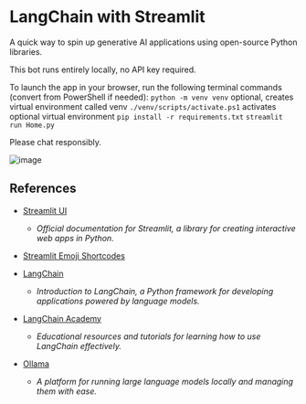 # LangChain with Streamlit
A quick way to spin up generative AI applications using open-source Python libraries.

This bot runs entirely locally, no API key required.

To launch the app in your browser, run the following terminal commands (convert from PowerShell if needed):
`python -m venv venv` optional, creates virtual environment called venv
`./venv/scripts/activate.ps1` activates optional virtual environment
`pip install -r requirements.txt`
`streamlit run Home.py`

Please chat responsibly.

![image](https://github.com/user-attachments/assets/0f6fedea-1445-4d6e-b6b0-aef796eb4a81)

## References

- [Streamlit UI](https://docs.streamlit.io/)
  - *Official documentation for Streamlit, a library for creating interactive web apps in Python.*

- [Streamlit Emoji Shortcodes](https://streamlit-emoji-shortcodes-streamlit-app-gwckff.streamlit.app/)

- [LangChain](https://python.langchain.com/docs/introduction/)
  - *Introduction to LangChain, a Python framework for developing applications powered by language models.*

- [LangChain Academy](https://github.com/langchain-ai/langchain-academy)
  - *Educational resources and tutorials for learning how to use LangChain effectively.*

- [Ollama](https://github.com/ollama/ollama)
  - *A platform for running large language models locally and managing them with ease.*



